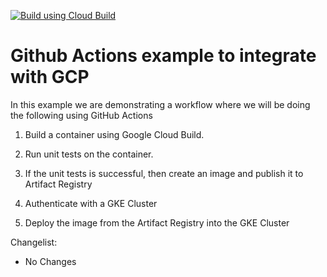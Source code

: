 [![Build using Cloud Build](https://github.com/ksprashu/test_build_deploy_to_gke/actions/workflows/cloud-build.yml/badge.svg?branch=main&event=push)](https://github.com/ksprashu/test_build_deploy_to_gke/actions/workflows/cloud-build.yml)

# Github Actions example to integrate with GCP

In this example we are demonstrating a workflow where we will be doing the following using GitHub Actions

1. Build a container using Google Cloud Build.

2. Run unit tests on the container.

3. If the unit tests is successful, then create an image and publish it to Artifact Registry

4. Authenticate with a GKE Cluster

5. Deploy the image from the Artifact Registry into the GKE Cluster

Changelist:
- No Changes
